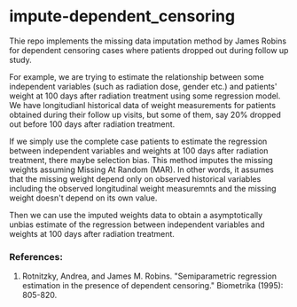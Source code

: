 # impute-dependent_censoring
Thie repo implements the missing data imputation method by James Robins for dependent censoring cases where patients dropped out during follow up study. 

For example, we are trying to estimate the relationship between some independent variables (such as radiation dose, gender etc.) and patients' weight at 100 days after radiation treatment using some regression model. We have longitudianl historical data of weight measurements for patients obtained during their follow up visits, but some of them, say 20% dropped out before 100 days after radiation treatment.

If we simply use the complete case patients to estimate the regression between independent variables and weights at 100 days after radiation treatment, there maybe selection bias. This method imputes the missing weights assuming Missing At Random (MAR). In other words, it assumes that the missing weight depend only on observed historical variables including the observed longitudinal weight measuremnts and the missing weight doesn't depend on its own value.

Then we can use the imputed weights data to obtain a asymptotically unbias estimate of the regression between independent variables and weights at 100 days after radiation treatment.


 ### References:
 1. Rotnitzky, Andrea, and James M. Robins. "Semiparametric regression estimation 
 in the presence of dependent censoring." Biometrika (1995): 805-820.
